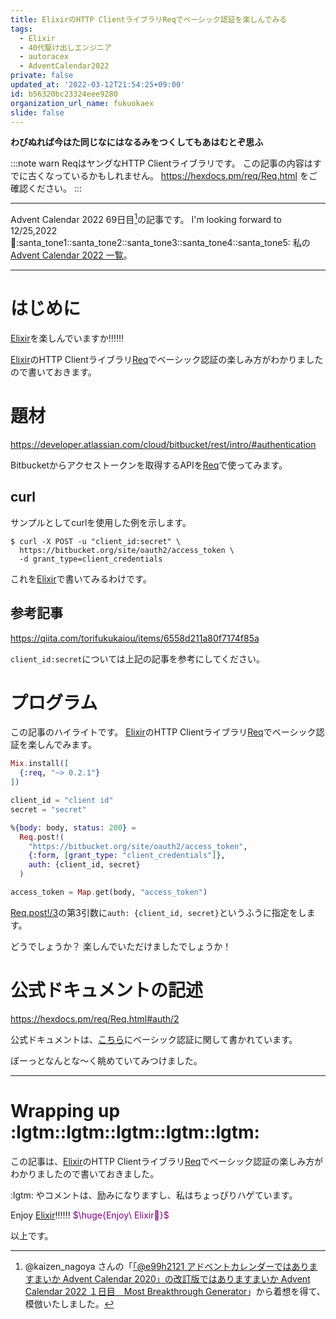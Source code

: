 ```yaml
---
title: ElixirのHTTP ClientライブラリReqでベーシック認証を楽しんでみる
tags:
  - Elixir
  - 40代駆け出しエンジニア
  - autoracex
  - AdventCalendar2022
private: false
updated_at: '2022-03-12T21:54:25+09:00'
id: b56320bc23324eee9280
organization_url_name: fukuokaex
slide: false
---
```

**わびぬれば今はた同じなにはなるみをつくしてもあはむとぞ思ふ**

:::note warn
ReqはヤングなHTTP Clientライブラリです。
この記事の内容はすでに古くなっているかもしれません。
https://hexdocs.pm/req/Req.html
をご確認ください。
:::


---

Advent Calendar 2022 69日目[^1]の記事です。
I'm looking forward to 12/25,2022 :santa::santa_tone1::santa_tone2::santa_tone3::santa_tone4::santa_tone5:
私の[Advent Calendar 2022 一覧](https://docs.google.com/spreadsheets/d/1HQvFjagQLRPjOYAjDVzWp9S4b8dKixxvvaz_TtbZWto/edit#gid=1723448955)。

[^1]: @kaizen_nagoya さんの「[「@e99h2121 アドベントカレンダーではありますまいか Advent Calendar 2020」の改訂版ではありますまいか Advent Calendar 2022 １日目　Most Breakthrough Generator](https://qiita.com/kaizen_nagoya/items/49ebebee3a0377f3b59b)」から着想を得て、模倣いたしました。 

---



# はじめに

[Elixir](https://elixir-lang.org/)を楽しんでいますか:bangbang::bangbang::bangbang:

[Elixir](https://elixir-lang.org/)のHTTP Clientライブラリ[Req](https://hexdocs.pm/req/Req.html)でベーシック認証の楽しみ方がわかりましたので書いておきます。

# 題材

https://developer.atlassian.com/cloud/bitbucket/rest/intro/#authentication

Bitbucketからアクセストークンを取得するAPIを[Req](https://hexdocs.pm/req/Req.html)で使ってみます。

## curl

サンプルとしてcurlを使用した例を示します。

```
$ curl -X POST -u "client_id:secret" \
  https://bitbucket.org/site/oauth2/access_token \
  -d grant_type=client_credentials
```

これを[Elixir](https://elixir-lang.org/)で書いてみるわけです。

## 参考記事

https://qiita.com/torifukukaiou/items/6558d211a80f7174f85a

`client_id:secret`については上記の記事を参考にしてください。


# プログラム

この記事のハイライトです。
[Elixir](https://elixir-lang.org/)のHTTP Clientライブラリ[Req](https://hexdocs.pm/req/Req.html)でベーシック認証を楽しんでみます。

```elixir
Mix.install([
  {:req, "~> 0.2.1"}
])

client_id = "client id"
secret = "secret"

%{body: body, status: 200} =
  Req.post!(
    "https://bitbucket.org/site/oauth2/access_token",
    {:form, [grant_type: "client_credentials"]},
    auth: {client_id, secret}
  )

access_token = Map.get(body, "access_token")
```

[Req.post!/3](https://hexdocs.pm/req/Req.html#post!/3)の第3引数に`auth: {client_id, secret}`というふうに指定をします。

どうでしょうか？
楽しんでいただけましたでしょうか！



# 公式ドキュメントの記述

https://hexdocs.pm/req/Req.html#auth/2

公式ドキュメントは、[こちら](https://hexdocs.pm/req/Req.html#auth/2)にベーシック認証に関して書かれています。

ぼーっとなんとな〜く眺めていてみつけました。





---

# Wrapping up :lgtm::lgtm::lgtm::lgtm::lgtm:

この記事は、[Elixir](https://elixir-lang.org/)のHTTP Clientライブラリ[Req](https://hexdocs.pm/req/Req.html)でベーシック認証の楽しみ方がわかりましたので書いておきました。

:lgtm: やコメントは、励みになりますし、私はちょっぴりハゲています。

Enjoy [Elixir](https://elixir-lang.org/):bangbang::bangbang::bangbang:
<font color="purple">$\huge{Enjoy\ Elixir🚀}$</font>



以上です。





